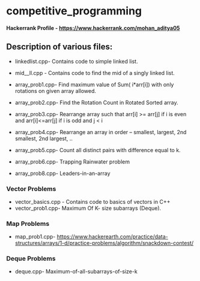 # competitive_programming

#### Hackerrank Profile - https://www.hackerrank.com/mohan_aditya05

## Description of various files:

* linkedlist.cpp- Contains code to simple linked list.

* mid__ll.cpp - Contains code to find the mid of a singly linked list.

* array_prob1.cpp- Find maximum value of Sum( i*arr[i]) with only rotations on given array allowed.

* array_prob2.cpp- Find the Rotation Count in Rotated Sorted array.

* array_prob3.cpp- Rearrange array such that arr[i] >= arr[j] if i is even and arr[i]<=arr[j] if i is odd and j < i

* array_prob4.cpp- Rearrange an array in order – smallest, largest, 2nd smallest, 2nd largest, ..

* array_prob5.cpp- Count all distinct pairs with difference equal to k.

* array_prob6.cpp- Trapping Rainwater problem

* array_prob8.cpp- Leaders-in-an-array

### Vector Problems

* vector_basics.cpp - Contains code to basics of vectors in C++
* vector_prob1.cpp- Maximum Of K- size subarrays (Deque).

### Map Problems

* map_prob1.cpp- https://www.hackerearth.com/practice/data-structures/arrays/1-d/practice-problems/algorithm/snackdown-contest/

### Deque Problems

* deque.cpp- Maximum-of-all-subarrays-of-size-k
